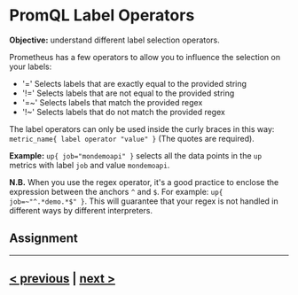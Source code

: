 # PromQL Label Operators
**Objective:** understand different label selection operators.

Prometheus has a few operators to allow you to influence the selection on your labels:
* '=' Selects labels that are exactly equal to the provided string
* '!=' Selects labels that are not equal to the provided string
* '=~' Selects labels that match the provided regex 
* '!~' Selects labels that do not match the provided regex

The label operators can only be used inside the curly braces in this way: `metric_name{ label operator "value" }` 
(The quotes are required). 

**Example:** `up{ job="mondemoapi" }` selects all the data points in the `up` metrics with label 
`job` and value `mondemoapi`.

**N.B.** When you use the regex operator, it's a good practice to enclose the expression between the anchors `^` and `$`.
For example: `up{ job=~"^.*demo.*$" }`. This will guarantee that your regex is not handled in different ways 
by different interpreters.

## Assignment
---
## [< previous](02%20-%20Panel%20Info.md) | [next >](04%20-%20Templating%20Dashboards.md)
